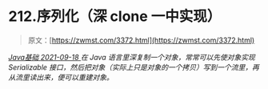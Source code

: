 <!--yml
category: 未分类
date: 0001-01-01 00:00:00
-->

# 212.序列化（深 clone 一中实现）

> 原文：[https://zwmst.com/3372.html](https://zwmst.com/3372.html)

   [ *Java基础* ](https://zwmst.com/java%e5%9f%ba%e7%a1%80)*[ <time datetime="2021-09-18T09:55:33+08:00"> 2021-09-18 </time> ](https://zwmst.com/3372.html)  在 Java 语言里深复制一个对象，常常可以先使对象实现Serializable 接口，然后把对象（实际上只是对象的一个拷贝）写到一个流里，再从流里读出来，便可以重建对象。*